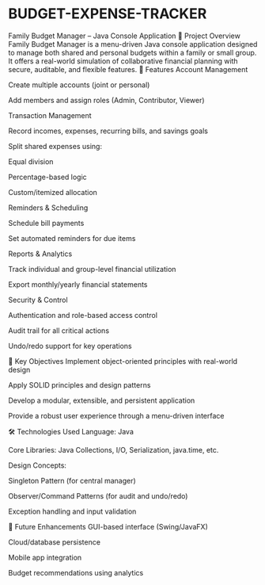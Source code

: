 # BUDGET-EXPENSE-TRACKER
Family Budget Manager – Java Console Application
📘 Project Overview
Family Budget Manager is a menu-driven Java console application designed to manage both shared and personal budgets within a family or small group. It offers a real-world simulation of collaborative financial planning with secure, auditable, and flexible features.
🚀 Features
Account Management

Create multiple accounts (joint or personal)

Add members and assign roles (Admin, Contributor, Viewer)

Transaction Management

Record incomes, expenses, recurring bills, and savings goals

Split shared expenses using:

Equal division

Percentage-based logic

Custom/itemized allocation

Reminders & Scheduling

Schedule bill payments

Set automated reminders for due items

Reports & Analytics

Track individual and group-level financial utilization

Export monthly/yearly financial statements

Security & Control

Authentication and role-based access control

Audit trail for all critical actions

Undo/redo support for key operations

🎯 Key Objectives
Implement object-oriented principles with real-world design

Apply SOLID principles and design patterns

Develop a modular, extensible, and persistent application

Provide a robust user experience through a menu-driven interface

🛠 Technologies Used
Language: Java

Core Libraries: Java Collections, I/O, Serialization, java.time, etc.

Design Concepts:

Singleton Pattern (for central manager)

Observer/Command Patterns (for audit and undo/redo)

Exception handling and input validation

🧩 Future Enhancements
GUI-based interface (Swing/JavaFX)

Cloud/database persistence

Mobile app integration

Budget recommendations using analytics
